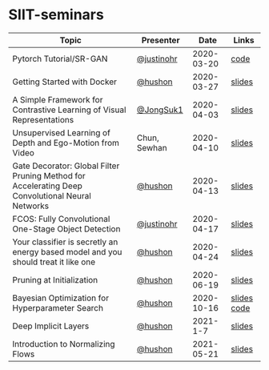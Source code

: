 # SIIT-seminars

|Topic|Presenter|Date|Links|
|-|-|-|-|
|Pytorch Tutorial/SR-GAN|[@justinohr](https://github.com/justinohr)|2020-03-20|[code](https://github.com/justinohr/SRGAN-pytorch)|
|Getting Started with Docker|[@hushon](https://github.com/hushon)|2020-03-27|[slides](GettingStartedWithDocker/slide.pdf)|
|A Simple Framework for Contrastive Learning of Visual Representations|[@JongSuk1](https://github.com/JongSuk1)|2020-04-03|[slides](https://docs.google.com/presentation/d/1ik_ocJm3LZb8USmlMNaxOmRZRWW-NnjFf7pcxGS9_pk)|
|Unsupervised Learning of Depth and Ego-Motion from Video|Chun, Sewhan|2020-04-10|[slides](https://docs.google.com/presentation/d/1DvmVl7qw-fvUfGtYlL5bpsfRqeGvaXOSrWOCWQXGbOc)|
|Gate Decorator: Global Filter Pruning Method for Accelerating Deep Convolutional Neural Networks|[@hushon](https://github.com/hushon)|2020-04-13|[slides](GateDecorator/gate-decorator.pdf)|
|FCOS: Fully Convolutional One-Stage Object Detection|[@justinohr](https://github.com/justinohr)|2020-04-17|[slides](https://drive.google.com/file/d/1L8mx5xaSAMpkSf5Bgs4JF9ee-CwpKuFJ)|
|Your classifier is secretly an energy based model and you should treat it like one|[@hushon](https://github.com/hushon)|2020-04-24|[slides](JointEnergybasedModel/joint-energy-based-model.pdf)|
|Pruning at Initialization|[@hushon](https://github.com/hushon)|2020-06-19|[slides](PruningAtInitialization/pruning-at-initialization.pdf)|
|Bayesian Optimization for Hyperparameter Search|[@hushon](https://github.com/hushon)|2020-10-16|[slides](BayesianOptimization/bayes-opt.pdf) [code](BayesianOptimization/hyper_opt_cifar10.ipynb)|
|Deep Implicit Layers|[@hushon](https://github.com/hushon)|2021-1-7|[slides](DeepImplicitLayers/deep-implicit-layers.pdf)|
|Introduction to Normalizing Flows|[@hushon](https://github.com/hushon)|2021-05-21|[slides](NormalizingFlows/normalizing-flows.pdf)|
